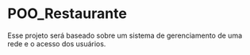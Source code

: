 # POO_Restaurante 
Esse projeto será baseado sobre um sistema de gerenciamento de uma rede e o acesso dos usuários.
